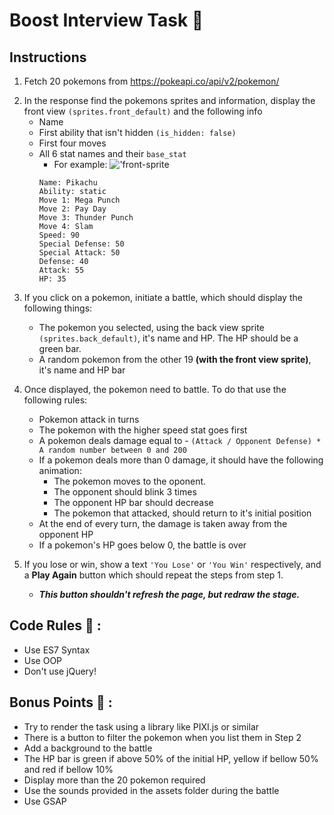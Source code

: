 # Boost Interview Task :rocket:	


## Instructions	

1. Fetch 20 pokemons from https://pokeapi.co/api/v2/pokemon/	

2) In the response find the pokemons sprites and information, display the front view `(sprites.front_default)` and the following info	
   - Name	
   - First ability that isn't hidden `(is_hidden: false)`	
   - First four moves	
   - All 6 stat names and their `base_stat`	
     - For example:	
       !['front-sprite](https://raw.githubusercontent.com/PokeAPI/sprites/master/sprites/pokemon/25.png)	
     ```	
     Name: Pikachu	
     Ability: static	
     Move 1: Mega Punch	
     Move 2: Pay Day	
     Move 3: Thunder Punch	
     Move 4: Slam	
     Speed: 90	
     Special Defense: 50	
     Special Attack: 50	
     Defense: 40	
     Attack: 55	
     HP: 35	
     ```	

3. If you click on a pokemon, initiate a battle, which should display the following things:	

   - The pokemon you selected, using the back view sprite `(sprites.back_default)`, it's name and HP. The HP should be a green bar.	
   - A random pokemon from the other 19 **(with the front view sprite)**, it's name and HP bar	

4. Once displayed, the pokemon need to battle. To do that use the following rules:	

   - Pokemon attack in turns	
   - The pokemon with the higher speed stat goes first	
   - A pokemon deals damage equal to - `(Attack / Opponent Defense) * A random number between 0 and 200`	
   - If a pokemon deals more than 0 damage, it should have the following animation:	
     - The pokemon moves to the oponent.	
     - The opponent should blink 3 times	
     - The opponent HP bar should decrease	
     - The pokemon that attacked, should return to it's initial position	
   - At the end of every turn, the damage is taken away from the opponent HP	
   - If a pokemon's HP goes below 0, the battle is over	

5. If you lose or win, show a text `'You Lose'` or `'You Win'` respectively, and a **Play Again** button which should repeat the steps from step 1.	
   - **_This button shouldn't refresh the page, but redraw the stage._**	

## Code Rules :straight_ruler: :	

- Use ES7 Syntax	
- Use OOP	
- Don't use jQuery!	

## Bonus Points :rocket: :	

- Try to render the task using a library like PIXI.js or similar	
- There is a button to filter the pokemon when you list them in Step 2	
- Add a background to the battle	
- The HP bar is green if above 50% of the initial HP, yellow if bellow 50% and red if bellow 10%	
- Display more than the 20 pokemon required	
- Use the sounds provided in the assets folder during the battle	
- Use GSAP
